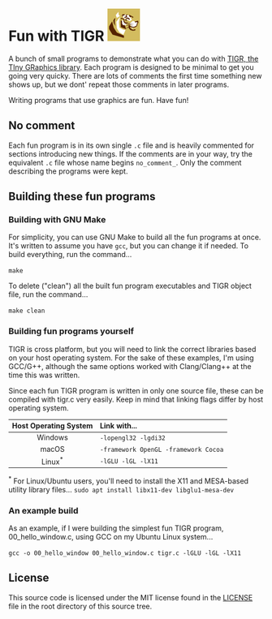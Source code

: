# Fun with TIGR ![Logo](assets/fun_with_tigr.png)
A bunch of small programs to demonstrate what you can do with
[TIGR, the TIny GRaphics library](https://github.com/erkkah/tigr).
Each program is designed to be minimal to get you going
very quicky.  There are lots of comments the first time something new shows
up, but we dont' repeat those comments in later programs.

Writing programs that use graphics are fun.  Have fun!

## No comment

Each fun program is in its own single `.c` file and is heavily
commented for sections introducing new things.  If the comments are
in your way, try the equivalent `.c` file whose name begins `no_comment_`.
Only the comment describing the programs were kept.

## Building these fun programs

### Building with GNU Make

For simplicity, you can use GNU Make to build all the fun programs at once.
It's written to assume you have `gcc`, but you can change it if needed.
To build everything, run the command...

```make```

To delete ("clean") all the built fun program executables and TIGR
object file, run the command...

```make clean```

### Building fun programs yourself

TIGR is cross platform, but you will need to link the correct libraries
based on your host operating system.  For the sake of these examples, I'm
using GCC/G++, although the same options worked with Clang/Clang++ at the
time this was written.

Since each fun TIGR program is written in only one source file, these can be
compiled with tigr.c very easily.  Keep in mind that linking flags differ
by host operating system.

| **Host Operating System** | **Link with...** |
| :---: | :--- |
| Windows | `-lopengl32 -lgdi32` |
| macOS | `-framework OpenGL -framework Cocoa` |
| Linux<sup>*</sup> | `-lGLU -lGL -lX11` |

<sup>*</sup> For Linux/Ubuntu users, you'll need to install the X11 and
MESA-based utility library files... `sudo apt install libx11-dev
libglu1-mesa-dev`

### An example build

As an example, if I were building the simplest fun TIGR program,
00_hello_window.c, using GCC on my Ubuntu Linux system...

```gcc -o 00_hello_window 00_hello_window.c tigr.c -lGLU -lGL -lX11```

## License
This source code is licensed under the MIT license found in the
[LICENSE](LICENSE) file in the root directory of this source tree.
